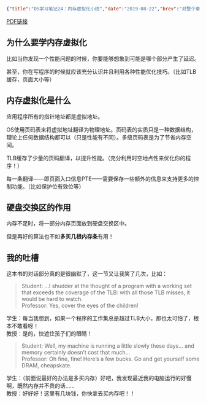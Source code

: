 ```json lw-blog-meta
{"title":"OS学习笔记24：内存虚拟化小结","date":"2019-08-22","brev":"对整个章节的总结。","tags":["OS"]}
```



[PDF链接](http://pages.cs.wisc.edu/~remzi/OSTEP/vm-dialogue.pdf)

## 为什么要学内存虚拟化

比如当你发现一个性能问题的时候，你要能够想象到可能是哪个部分产生了延迟。

甚至，你在写程序的时候就应该充分认识并且利用各种性能优化技巧。（比如TLB缓存，页面大小等）

## 内存虚拟化是什么

应用程序所有的指针地址都是虚拟地址。

OS使用页码表来将虚拟地址翻译为物理地址。页码表的实质只是一种数据结构，理论上任何数据结构都可以（只是性能有不同）。多级页码表是为了节省内存空间。

TLB缓存了少量的页码翻译，以提升性能。（充分利用时空地点性来优化你的程序！）

每一条翻译——即页面入口信息PTE——需要保存一些额外的信息来支持更多的控制功能。（比如保护位有效位等）

## 硬盘交换区的作用

内存不足时，将一部分内存页面放到硬盘交换区中。

但是再好的算法也不如**多买几根内存条**有用！

## 我的吐槽

这本书的对话部分真的是很幽默了，这一节又让我笑了几次，比如：

> Student: ...I shudder at the thought of a program with a working set that exceeds the
coverage of the TLB: with all those TLB misses, it would be hard to watch.  
> Professor: Yes, cover the eyes of the children!

学生：每当我想到，如果一个程序的工作集总是超过TLB大小，那也太可怕了，根本不敢看呀！  
教授：是的，快遮住孩子们的眼睛！

> Student: Well, my machine is running a little slowly these days... and memory
certainly doesn’t cost that much...  
> Professor: Oh fine, fine! Here’s a few bucks. Go and get yourself some DRAM,
cheapskate.

学生：（前面说最好的办法是多买内存）好吧，我发现最近我的电脑运行的好慢啊，既然内存并不贵的话……  
教授：好好好！这里有几块钱，你快拿去买内存吧！！
